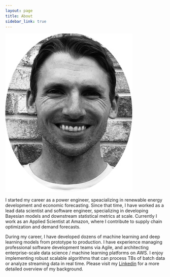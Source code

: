 ```yaml
---
layout: page
title: About
sidebar_link: true
---
```




<img src="https://raw.githubusercontent.com/jtutmaher/jtutmaher.github.io/master/_screenshots/headshot.png" width="400" height="500" />

I started my career as a power engineer, speacializing in renewable energy development and economic forecasting. Since that time, I have worked as a lead data scientist and software engineer, specializing in developing Bayesian models and downstream statistical metrics at scale. Currently I work as an Applied Scientist at Amazon, where I contribute to supply chain optimization and demand forecasts.

During my career, I have developed dozens of machine learning and deep learning models from prototype to production. I have experience managing professional software development teams via Agile, and architecting enterprise-scale data science / machine learning platforms on AWS. I enjoy implementing robust scalable algorithms that can process TBs of batch data or analyze streaming data in real time. Please visit my [Linkedin](https://www.linkedin.com/in/jacob-tutmaher-71286133/) for a more detailed overview of my background.     

 